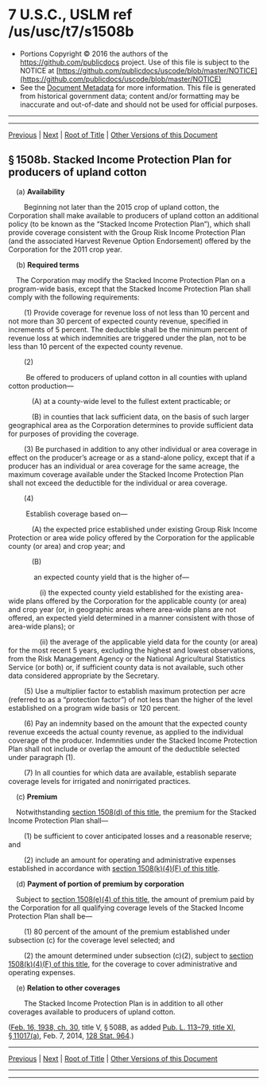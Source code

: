 ---
---

# 7 U.S.C., USLM ref /us/usc/t7/s1508b

* Portions Copyright © 2016 the authors of the https://github.com/publicdocs project.
  Use of this file is subject to the NOTICE at [https://github.com/publicdocs/uscode/blob/master/NOTICE](https://github.com/publicdocs/uscode/blob/master/NOTICE)
* See the [Document Metadata](././../../../../..//README.md) for more information.
  This file is generated from historical government data; content and/or formatting may be inaccurate and out-of-date and should not be used for official purposes.

----------
----------

[Previous](./../../../../..//us/usc/t7/ch36/schI/m__us_usc_t7_s1508a.md) | [Next](./../../../../..//us/usc/t7/ch36/schI/m__us_usc_t7_s1508c.md) | [Root of Title](./../../../../../) | [Other Versions of this Document](https://publicdocs.github.io/go/links?ns=uslm&ref=%2Fus%2Fusc%2Ft7%2Fs1508b)

## § 1508b. Stacked Income Protection Plan for producers of upland cotton

    (a) __Availability__ 

        Beginning not later than the 2015 crop of upland cotton, the Corporation shall make available to producers of upland cotton an additional policy (to be known as the “Stacked Income Protection Plan”), which shall provide coverage consistent with the Group Risk Income Protection Plan (and the associated Harvest Revenue Option Endorsement) offered by the Corporation for the 2011 crop year.

    (b) __Required terms__ 

    The Corporation may modify the Stacked Income Protection Plan on a program-wide basis, except that the Stacked Income Protection Plan shall comply with the following requirements:

        (1) Provide coverage for revenue loss of not less than 10 percent and not more than 30 percent of expected county revenue, specified in increments of 5 percent. The deductible shall be the minimum percent of revenue loss at which indemnities are triggered under the plan, not to be less than 10 percent of the expected county revenue.

        (2)

         Be offered to producers of upland cotton in all counties with upland cotton production—

            (A) at a county-wide level to the fullest extent practicable; or

            (B) in counties that lack sufficient data, on the basis of such larger geographical area as the Corporation determines to provide sufficient data for purposes of providing the coverage.

        (3) Be purchased in addition to any other individual or area coverage in effect on the producer’s acreage or as a stand-alone policy, except that if a producer has an individual or area coverage for the same acreage, the maximum coverage available under the Stacked Income Protection Plan shall not exceed the deductible for the individual or area coverage.

        (4)

         Establish coverage based on—

            (A) the expected price established under existing Group Risk Income Protection or area wide policy offered by the Corporation for the applicable county (or area) and crop year; and

            (B)

             an expected county yield that is the higher of—

                (i) the expected county yield established for the existing area-wide plans offered by the Corporation for the applicable county (or area) and crop year (or, in geographic areas where area-wide plans are not offered, an expected yield determined in a manner consistent with those of area-wide plans); or

                (ii) the average of the applicable yield data for the county (or area) for the most recent 5 years, excluding the highest and lowest observations, from the Risk Management Agency or the National Agricultural Statistics Service (or both) or, if sufficient county data is not available, such other data considered appropriate by the Secretary.

        (5) Use a multiplier factor to establish maximum protection per acre (referred to as a “protection factor”) of not less than the higher of the level established on a program wide basis or 120 percent.

        (6) Pay an indemnity based on the amount that the expected county revenue exceeds the actual county revenue, as applied to the individual coverage of the producer. Indemnities under the Stacked Income Protection Plan shall not include or overlap the amount of the deductible selected under paragraph (1).

        (7) In all counties for which data are available, establish separate coverage levels for irrigated and nonirrigated practices.

    (c) __Premium__ 

    Notwithstanding [section 1508(d) of this title][/us/usc/t7/s1508/d], the premium for the Stacked Income Protection Plan shall—

        (1) be sufficient to cover anticipated losses and a reasonable reserve; and

        (2) include an amount for operating and administrative expenses established in accordance with [section 1508(k)(4)(F) of this title][/us/usc/t7/s1508/k/4/F].

    (d) __Payment of portion of premium by corporation__ 

    Subject to [section 1508(e)(4) of this title][/us/usc/t7/s1508/e/4], the amount of premium paid by the Corporation for all qualifying coverage levels of the Stacked Income Protection Plan shall be—

        (1) 80 percent of the amount of the premium established under subsection (c) for the coverage level selected; and

        (2) the amount determined under subsection (c)(2), subject to [section 1508(k)(4)(F) of this title][/us/usc/t7/s1508/k/4/F], for the coverage to cover administrative and operating expenses.

    (e) __Relation to other coverages__ 

        The Stacked Income Protection Plan is in addition to all other coverages available to producers of upland cotton.

([Feb. 16, 1938, ch. 30][/us/act/1938-02-16/ch30], title V, § 508B, as added [Pub. L. 113–79, title XI, § 11017(a)][/us/pl/113/79/s11017/a], Feb. 7, 2014, [128 Stat. 964][/us/stat/128/964].)

----------

[Previous](./../../../../..//us/usc/t7/ch36/schI/m__us_usc_t7_s1508a.md) | [Next](./../../../../..//us/usc/t7/ch36/schI/m__us_usc_t7_s1508c.md) | [Root of Title](./../../../../../) | [Other Versions of this Document](https://publicdocs.github.io/go/links?ns=uslm&ref=%2Fus%2Fusc%2Ft7%2Fs1508b)

----------
----------

[/us/usc/t7/s1508/d]: https://publicdocs.github.io/go/links?ns=uslm&ref=%2Fus%2Fusc%2Ft7%2Fs1508%2Fd
[/us/usc/t7/s1508/k/4/F]: https://publicdocs.github.io/go/links?ns=uslm&ref=%2Fus%2Fusc%2Ft7%2Fs1508%2Fk%2F4%2FF
[/us/usc/t7/s1508/e/4]: https://publicdocs.github.io/go/links?ns=uslm&ref=%2Fus%2Fusc%2Ft7%2Fs1508%2Fe%2F4
[/us/usc/t7/s1508/k/4/F]: https://publicdocs.github.io/go/links?ns=uslm&ref=%2Fus%2Fusc%2Ft7%2Fs1508%2Fk%2F4%2FF
[/us/act/1938-02-16/ch30]: https://publicdocs.github.io/go/links?ns=uslm&ref=%2Fus%2Fact%2F1938-02-16%2Fch30
[/us/pl/113/79/s11017/a]: https://publicdocs.github.io/go/links?ns=uslm&ref=%2Fus%2Fpl%2F113%2F79%2Fs11017%2Fa
[/us/stat/128/964]: https://publicdocs.github.io/go/links?ns=uslm&ref=%2Fus%2Fstat%2F128%2F964


